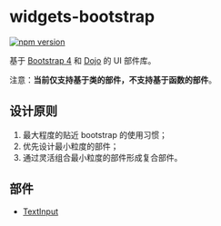 # widgets-bootstrap

[![npm version](https://badge.fury.io/js/widgets-bootstrap.svg)](https://badge.fury.io/js/widgets-bootstrap)

基于 [Bootstrap 4](https://getbootstrap.com/) 和 [Dojo](https://dojo.io/) 的 UI 部件库。

注意：**当前仅支持基于类的部件，不支持基于函数的部件**。

## 设计原则

1. 最大程度的贴近 bootstrap 的使用习惯；
2. 优先设计最小粒度的部件；
3. 通过灵活组合最小粒度的部件形成复合部件。

## 部件

* [TextInput](./text-input/README.md)

